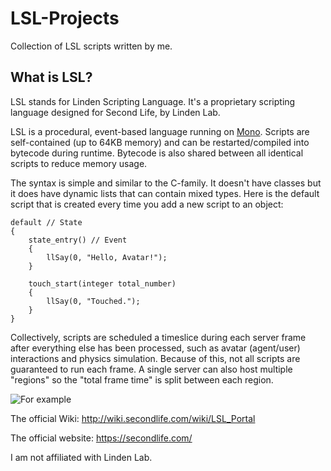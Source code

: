 # LSL-Projects
Collection of LSL scripts written by me.

## What is LSL?
LSL stands for Linden Scripting Language. It's a proprietary scripting language designed for Second Life, by Linden Lab.

LSL is a procedural, event-based language running on [Mono](https://www.mono-project.com/). Scripts are self-contained (up to 64KB memory) and can be restarted/compiled into bytecode during runtime. Bytecode is also shared between all identical scripts to reduce memory usage.

The syntax is simple and similar to the C-family. It doesn't have classes but it does have dynamic lists that can contain mixed types. Here is the default script that is created every time you add a new script to an object:
```
default // State
{
    state_entry() // Event
    {
        llSay(0, "Hello, Avatar!");
    }

    touch_start(integer total_number)
    {
        llSay(0, "Touched.");
    }
}
```

Collectively, scripts are scheduled a timeslice during each server frame after everything else has been processed, such as avatar (agent/user) interactions and physics simulation. Because of this, not all scripts are guaranteed to run each frame. A single server can also host multiple "regions" so the "total frame time" is split between each region.

![For example](http://puu.sh/FGByP/b7d4377d1e.png)

The official Wiki: http://wiki.secondlife.com/wiki/LSL_Portal

The official website: https://secondlife.com/

I am not affiliated with Linden Lab.
